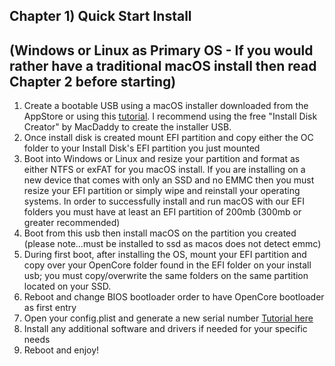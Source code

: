 ##  Chapter 1) Quick Start Install 
## (Windows or Linux as Primary OS - If you would rather have a traditional macOS install then read Chapter 2 before starting)

1. Create a bootable USB using a macOS installer downloaded from the AppStore or using this [tutorial](https://internet-install.gitbook.io/macos-internet-install/). I recommend using the free "Install Disk Creator" by MacDaddy to create the installer USB.
2. Once install disk is created mount EFI partition and copy either the OC folder to your Install Disk's EFI partition you just mounted
3. Boot into Windows or Linux and resize your partition and format as either NTFS or exFAT for you macOS install. If you are installing on a new device that comes with only an SSD and no EMMC then you must resize your EFI partition or simply wipe and reinstall your operating systems. In order to successfully install and run macOS with our EFI folders you must have at least an EFI partition of 200mb (300mb or greater recommended)
4. Boot from this usb then install macOS on the partition you created (please note...must be installed to ssd as macos does not detect emmc)
5. During first boot, after installing the OS, mount your EFI partition and copy over your OpenCore folder found in the EFI folder on your install usb; you must copy/overwrite the same folders on the same partition located on your SSD.
6. Reboot and change BIOS bootloader order to have OpenCore bootloader as first entry
7. Open your config.plist and generate a new serial number [Tutorial here](https://hackintosher.com/forums/thread/generate-your-own-hackintosh-serial-number-board-serial-number-uuid-mlb-rom-in-clover.306/)
9. Install any additional software and drivers if needed for your specific needs
10. Reboot and enjoy!
